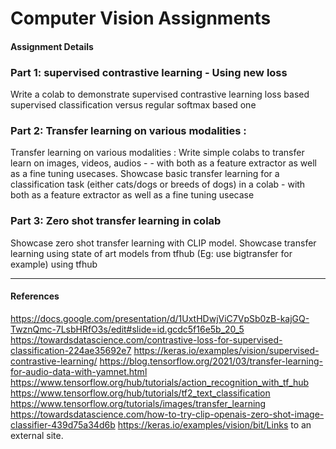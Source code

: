 # Computer Vision Assignments
#### Assignment Details
### Part 1: supervised contrastive learning  - Using new loss 
Write a colab to demonstrate supervised contrastive learning loss based supervised classification versus regular softmax based one
### Part 2: Transfer learning on various modalities : 
Transfer learning on various modalities : Write simple colabs to transfer learn on images, videos, audios -  - with both as a feature extractor as well as a fine tuning usecases. Showcase basic transfer learning for a classification task (either cats/dogs or breeds of dogs) in a colab - with both as a feature extractor as well as a fine tuning usecase
### Part 3: Zero shot transfer learning in colab
Showcase zero shot transfer learning with CLIP model. Showcase transfer learning using state of art models from tfhub (Eg: use bigtransfer for example) using tfhub

---------------------
#### References
https://docs.google.com/presentation/d/1UxtHDwjViC7VpSb0zB-kajGQ-TwznQmc-7LsbHRfO3s/edit#slide=id.gcdc5f16e5b_20_5
https://towardsdatascience.com/contrastive-loss-for-supervised-classification-224ae35692e7
https://keras.io/examples/vision/supervised-contrastive-learning/
https://blog.tensorflow.org/2021/03/transfer-learning-for-audio-data-with-yamnet.html
https://www.tensorflow.org/hub/tutorials/action_recognition_with_tf_hub
https://www.tensorflow.org/hub/tutorials/tf2_text_classification
https://www.tensorflow.org/tutorials/images/transfer_learning
https://towardsdatascience.com/how-to-try-clip-openais-zero-shot-image-classifier-439d75a34d6b
https://keras.io/examples/vision/bit/Links to an external site.




